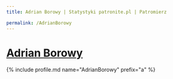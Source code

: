 ```yaml
---
title: Adrian Borowy | Statystyki patronite.pl | Patromierz

permalink: /AdrianBorowy
---
```


# [Adrian Borowy](https://patronite.pl/AdrianBorowy)

{% include profile.md name="AdrianBorowy" prefix="a" %}
